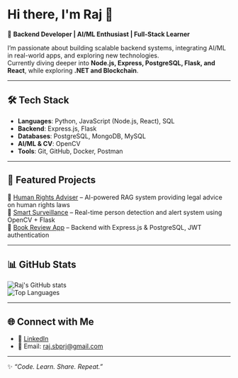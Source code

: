 # Hi there, I'm Raj 👋  

🚀 **Backend Developer | AI/ML Enthusiast | Full-Stack Learner**  

I’m passionate about building scalable backend systems, integrating AI/ML in real-world apps, and exploring new technologies.  
Currently diving deeper into **Node.js, Express, PostgreSQL, Flask, and React**, while exploring **.NET and Blockchain**.  

---

## 🛠️ Tech Stack
- **Languages**: Python, JavaScript (Node.js, React), SQL  
- **Backend**: Express.js, Flask  
- **Databases**: PostgreSQL, MongoDB, MySQL  
- **AI/ML & CV**: OpenCV 
- **Tools**: Git, GitHub, Docker, Postman

---

## 📌 Featured Projects
🔹 [Human Rights Adviser](#) – AI-powered RAG system providing legal advice on human rights laws  
🔹 [Smart Surveillance](#) – Real-time person detection and alert system using OpenCV + Flask  
🔹 [Book Review App](#) – Backend with Express.js & PostgreSQL, JWT authentication

---

## 📊 GitHub Stats
![Raj's GitHub stats](https://github-readme-stats.vercel.app/api?username=rajprajapati123&show_icons=true&theme=radical)  
![Top Languages](https://github-readme-stats.vercel.app/api/top-langs/?username=rajprajapati123&layout=compact&theme=radical)  
  

---

## 🌐 Connect with Me
- 💼 [LinkedIn](https://www.linkedin.com/in/raj-prajapati-575661244/)  
- 📧 Email: raj.sbprj@gmail.com 

---

✨ *“Code. Learn. Share. Repeat.”*  

